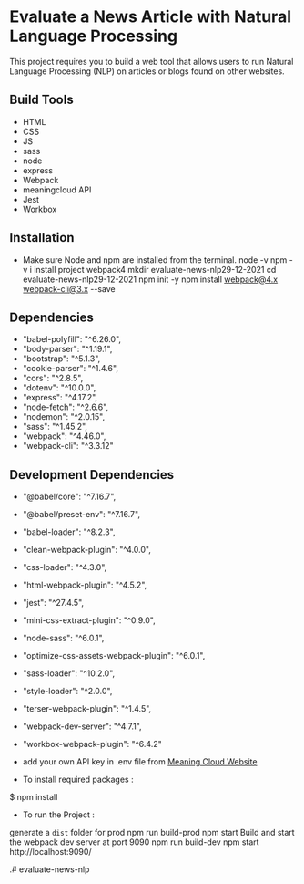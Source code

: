 # Evaluate a News Article with Natural Language Processing
This project requires you to build a web tool that allows users to run Natural Language Processing (NLP) on articles or blogs found on other websites.


## Build Tools
- HTML
- CSS
- JS
- sass
- node
- express
- Webpack
- meaningcloud API
- Jest
- Workbox


## Installation
- Make sure Node and npm are installed from the terminal.
 node -v
 npm -v
i install project webpack4
mkdir evaluate-news-nlp29-12-2021
cd evaluate-news-nlp29-12-2021
npm init -y
npm install webpack@4.x  webpack-cli@3.x --save


## Dependencies
- "babel-polyfill": "^6.26.0",
- "body-parser": "^1.19.1",
- "bootstrap": "^5.1.3",
- "cookie-parser": "^1.4.6",
- "cors": "^2.8.5",
- "dotenv": "^10.0.0",
- "express": "^4.17.2",
- "node-fetch": "^2.6.6",
- "nodemon": "^2.0.15",
- "sass": "^1.45.2",
- "webpack": "^4.46.0",
- "webpack-cli": "^3.3.12"

## Development Dependencies
- "@babel/core": "^7.16.7",
- "@babel/preset-env": "^7.16.7",
- "babel-loader": "^8.2.3",
- "clean-webpack-plugin": "^4.0.0",
- "css-loader": "^4.3.0",
- "html-webpack-plugin": "^4.5.2",
- "jest": "^27.4.5",
- "mini-css-extract-plugin": "^0.9.0",
- "node-sass": "^6.0.1",
- "optimize-css-assets-webpack-plugin": "^6.0.1",
- "sass-loader": "^10.2.0",
- "style-loader": "^2.0.0",
- "terser-webpack-plugin": "^1.4.5",
- "webpack-dev-server": "^4.7.1",
- "workbox-webpack-plugin": "^6.4.2"


-  add your own API key in .env file  from [Meaning Cloud Website](https://www.meaningcloud.com/developer/apis)
- To install required packages : 

$ npm install

- To run the Project :

generate a `dist` folder for prod
npm run build-prod
npm start 
Build and start the webpack dev server at port 9090
npm run build-dev
npm start
http://localhost:9090/








.#   e v a l u a t e - n e w s - n l p  
 